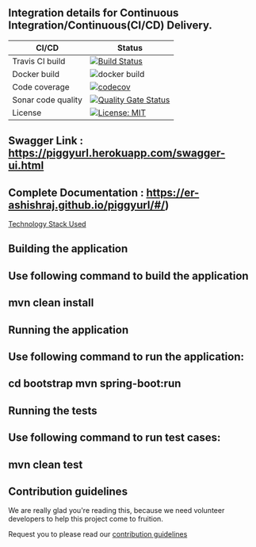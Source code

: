 ## Integration details for Continuous Integration/Continuous(CI/CD) Delivery.

**CI/CD** | **Status**
------------ | -------------
Travis CI build | [![Build Status](https://travis-ci.com/er-ashishraj/piggyurl.svg?branch=master)](https://travis-ci.com/er-ashishraj/piggyurl)
Docker build | ![docker build](https://img.shields.io/docker/cloud/build/erashishraj/piggyurl)
Code coverage | [![codecov](https://codecov.io/gh/er-ashishraj/piggyurl/branch/master/graph/badge.svg)](https://codecov.io/gh/er-ashishraj/piggyurl)
Sonar code quality | [![Quality Gate Status](https://sonarcloud.io/api/project_badges/measure?project=er-ashishraj_piggyurl&metric=alert_status)](https://sonarcloud.io/dashboard?id=er-ashishraj_piggyurl)
License | [![License: MIT](https://img.shields.io/badge/License-MIT-yellow.svg)](https://opensource.org/licenses/MIT)

## Swagger Link : https://piggyurl.herokuapp.com/swagger-ui.html

## Complete Documentation : https://er-ashishraj.github.io/piggyurl/#/)

[Technology Stack Used](docs/solution/technology_stack.md)

## Building the application
Use following command to build the application
---
mvn clean install
---

## Running the application
Use following command to run the application:
---
cd bootstrap
mvn spring-boot:run
---

## Running the tests
Use following command to run test cases:
---
mvn clean test
---

## Contribution guidelines

We are really glad you're reading this, because we need volunteer developers to help this project come to fruition.

Request you to please read our [contribution guidelines](https://github.com/er-ashishraj/piggyurl)
